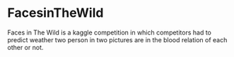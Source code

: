 # FacesinTheWild
Faces in The Wild is a kaggle competition in which competitors had to predict weather two person in two pictures are in the blood relation of each other or not.
